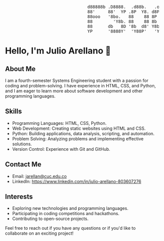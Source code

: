<pre id="miTexto">
                                d88888b .D8888.  .d88b.   .o88b. d888888b d88888b d888888b dp    db
                                88'     88'  YP .8P  Y8. d8P  Y8   '88'   88         88    '8b  d8'
                                88ooo   '8bo.   88    88 8P         88    88ooooo    88     '8bd8'
                                88        'Y8b. 88    88 8b         88    88         88       88
                                88      db   8D '8b  d8' Y8b  d8   .88.   88.        88       88
                                YP      '8888Y'  'Y88P'   'Y88P' Y888888P Y88888P    YP       YP
</pre>


# Hello, I'm Julio Arellano 👋

## About Me
I am a fourth-semester Systems Engineering student with a passion for coding and problem-solving. I have experience in HTML, CSS, and Python, and I am eager to learn more about software development and other programming languages.

## Skills
- Programming Languages: HTML, CSS, Python.
- Web Development: Creating static websites using HTML and CSS.
- Python: Building applications, data analysis, scripting, and automation.
- Problem Solving: Analyzing problems and implementing effective solutions.
- Version Control: Experience with Git and GitHub.

## Contact Me
- Email: jarellan@cuc.edu.co
- LinkedIn: https://www.linkedin.com/in/julio-arellano-803607276

## Interests
- Exploring new technologies and programming languages.
- Participating in coding competitions and hackathons.
- Contributing to open-source projects.

Feel free to reach out if you have any questions or if you'd like to collaborate on an exciting project!
